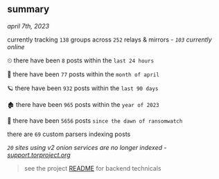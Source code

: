 
## summary
_april 7th, 2023_

currently tracking `138` groups across `252` relays & mirrors - _`103` currently online_

⏲ there have been `8` posts within the `last 24 hours`

🦈 there have been `77` posts within the `month of april`

🪐 there have been `932` posts within the `last 90 days`

🏚 there have been `965` posts within the `year of 2023`

🦕 there have been `5656` posts `since the dawn of ransomwatch`

there are `69` custom parsers indexing posts

_`20` sites using v2 onion services are no longer indexed - [support.torproject.org](https://support.torproject.org/onionservices/v2-deprecation/)_

> see the project [README](https://github.com/joshhighet/ransomwatch#ransomwatch--) for backend technicals
